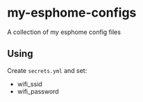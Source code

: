 # my-esphome-configs

A collection of my esphome config files


## Using

Create `secrets.yml` and set:
* wifi_ssid
* wifi_password
